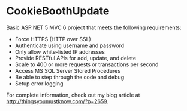 # CookieBoothUpdate
Basic ASP.NET 5 MVC 6 project that meets the following requirements: 

- Force HTTPS (HTTP over SSL)
- Authenticate using username and password
- Only allow white-listed IP addresses
- Provide RESTful APIs for add, update, and delete
- Scale to 400 or more requests or transactions per second
- Access MS SQL Server Stored Procedures
- Be able to step through the code and debug
- Setup error logging

For complete information, check out my blog article at http://thingsyoumustknow.com/?p=2659.
